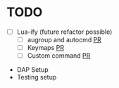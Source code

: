 # TODO

 - [ ] Lua-ify (future refactor possible)
   - [ ] augroup and autocmd [PR](https://github.com/neovim/neovim/pull/14661)
   - [ ] Keymaps [PR](https://github.com/neovim/neovim/pull/13823)
   - [ ] Custom command [PR](https://github.com/neovim/neovim/pull/11613)
 - DAP Setup
 - Testing setup
